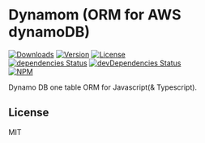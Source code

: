 # Dynamom (ORM for AWS dynamoDB)

<p>
  <a href="https://npmcharts.com/compare/dynamom?minimal=true"><img alt="Downloads" src="https://img.shields.io/npm/dt/dynamom.svg" /></a>
  <a href="https://www.npmjs.com/package/dynamom"><img alt="Version" src="https://img.shields.io/npm/v/dynamom.svg" /></a>
  <a href="https://www.npmjs.com/package/dynamom"><img alt="License" src="https://img.shields.io/npm/l/dynamom.svg" /></a>
  <br />
  <a href="https://david-dm.org/moka-a/dynamom"><img alt="dependencies Status" src="https://david-dm.org/moka-a/dynamom/status.svg" /></a>
  <a href="https://david-dm.org/moka-a/dynamom?type=dev"><img alt="devDependencies Status" src="https://david-dm.org/moka-a/dynamom/dev-status.svg" /></a>
  <br />
  <a href="https://www.npmjs.com/package/dynamom"><img alt="NPM" src="https://nodei.co/npm/dynamom.png" /></a>
</p>

Dynamo DB one table ORM for Javascript(& Typescript).

## License

MIT
